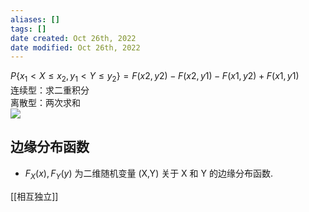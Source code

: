 ```yaml
---
aliases: []
tags: []
date created: Oct 26th, 2022
date modified: Oct 26th, 2022
---
```

$P\{x_{1} < X \leq x_{2}, y_{1} < Y \leq y_{2}\} = F(x2,y2)-F(x2,y1)-F(x1,y2)+F(x1,y1)$  
连续型：求二重积分  
离散型：两次求和  
![](https://img.ynchen.me/2022/10/94cf83b310b1cf75235f5f80a5f5d52f.webp)

## 边缘分布函数
- $F_{X}(x), F_{Y}(y)$ 为二维随机变量 (X,Y) 关于 X 和 Y 的边缘分布函数.

[[相互独立]]